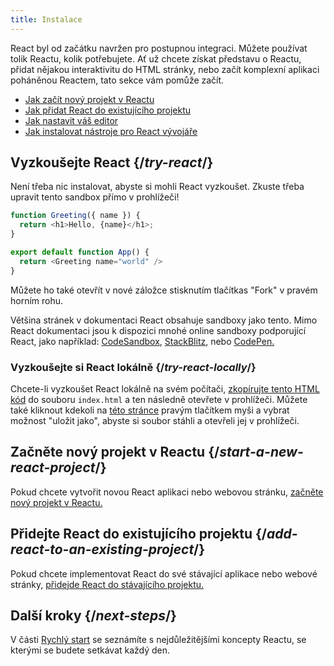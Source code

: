 ```yaml
---
title: Instalace
---
```


<Intro>

React byl od začátku navržen pro postupnou integraci. Můžete používat tolik Reactu, kolik potřebujete. Ať už chcete získat představu o Reactu, přidat nějakou interaktivitu do HTML stránky, nebo začít komplexní aplikaci poháněnou Reactem, tato sekce vám pomůže začít.

</Intro>

<YouWillLearn isChapter={true}>

* [Jak začít nový projekt v Reactu](/learn/start-a-new-react-project)
* [Jak přidat React do existujícího projektu](/learn/add-react-to-an-existing-project)
* [Jak nastavit váš editor](/learn/editor-setup)
* [Jak instalovat nástroje pro React vývojáře](/learn/react-developer-tools)

</YouWillLearn>

## Vyzkoušejte React {/*try-react*/}

Není třeba nic instalovat, abyste si mohli React vyzkoušet. Zkuste třeba upravit tento sandbox přímo v prohlížeči!

<Sandpack>

```js
function Greeting({ name }) {
  return <h1>Hello, {name}</h1>;
}

export default function App() {
  return <Greeting name="world" />
}
```

</Sandpack>

Můžete ho také otevřít v nové záložce stisknutím tlačítkas "Fork" v pravém horním rohu.

Většina stránek v dokumentaci React obsahuje sandboxy jako tento. Mimo React dokumentaci jsou k dispozici mnohé online sandboxy podporující React, jako například: [CodeSandbox](https://codesandbox.io/s/new), [StackBlitz](https://stackblitz.com/fork/react), nebo [CodePen.](https://codepen.io/pen?&editors=0010&layout=left&prefill_data_id=3f4569d1-1b11-4bce-bd46-89090eed5ddb)

### Vyzkoušejte si React lokálně {/*try-react-locally*/}

Chcete-li vyzkoušet React lokálně na svém počítači, [zkopírujte tento HTML kód](https://gist.githubusercontent.com/gaearon/0275b1e1518599bbeafcde4722e79ed1/raw/db72dcbf3384ee1708c4a07d3be79860db04bff0/example.html) do souboru `index.html` a ten následně otevřete v prohlížeči. Můžete také kliknout kdekoli na  [této stránce](https://gist.githubusercontent.com/gaearon/0275b1e1518599bbeafcde4722e79ed1/raw/db72dcbf3384ee1708c4a07d3be79860db04bff0/example.html) pravým tlačítkem myši a vybrat možnost "uložit jako", abyste si soubor stáhli a otevřeli jej v prohlížeči.

## Začněte nový projekt v Reactu {/*start-a-new-react-project*/}

Pokud chcete vytvořit novou React aplikaci nebo webovou stránku, [začněte nový projekt v Reactu.](/learn/start-a-new-react-project)

## Přidejte React do existujícího projektu {/*add-react-to-an-existing-project*/}

Pokud chcete implementovat React do své stávající aplikace nebo webové stránky, [přidejde React do  stávajícího projektu.](/learn/add-react-to-an-existing-project)

## Další kroky {/*next-steps*/}

V části [Rychlý start](/learn) se seznámíte s nejdůležitějšími koncepty Reactu, se kterými se budete setkávat každý den.


